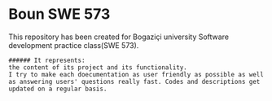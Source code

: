 # Boun SWE 573
This repository has been created for Bogaziçi university Software development practice class(SWE 573).

```
###### It represents:
the content of its project and its functionality. 
I try to make each doecumentation as user friendly as possible as well as answering users' questions really fast. Codes and descriptions get updated on a regular basis.
```
